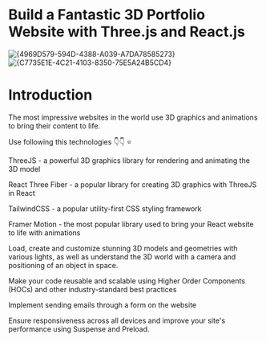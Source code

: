 # Build a Fantastic 3D Portfolio Website with Three.js and React.js

![{4969D579-594D-4388-A039-A7DA78585273}](https://github.com/user-attachments/assets/0039154e-5e7a-4a32-b3db-c19297b3b874)
![{C7735E1E-4C21-4103-8350-75E5A24B5CD4}](https://github.com/user-attachments/assets/5c4487eb-d00d-4083-b388-57b6f5da8599)



# Introduction

The most impressive websites in the world use 3D graphics and animations to bring their content to life. 

Use following this technologies 👇👇 ⭐


ThreeJS - a powerful 3D graphics library for rendering and animating the 3D model

React Three Fiber - a popular library for creating 3D graphics with ThreeJS in React

TailwindCSS - a popular utility-first CSS styling framework

Framer Motion - the most popular library used to bring your React website to life with animations 

Load, create and customize stunning 3D models and geometries with various lights, as well as understand the 3D world with a camera and positioning of an object in space.

Make your code reusable and scalable using Higher Order Components (HOCs) and other industry-standard best practices

Implement sending emails through a form on the website

Ensure responsiveness across all devices and improve your site's performance using Suspense and Preload.
